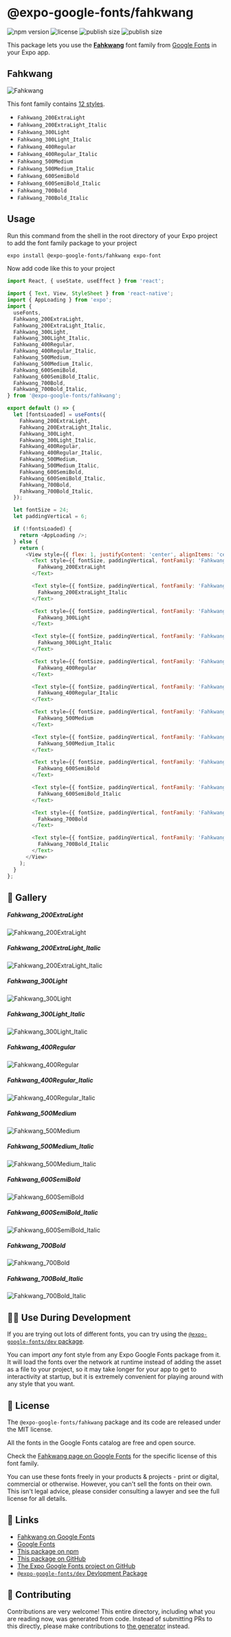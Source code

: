 # @expo-google-fonts/fahkwang

![npm version](https://flat.badgen.net/npm/v/@expo-google-fonts/fahkwang)
![license](https://flat.badgen.net/github/license/expo/google-fonts)
![publish size](https://flat.badgen.net/packagephobia/install/@expo-google-fonts/fahkwang)
![publish size](https://flat.badgen.net/packagephobia/publish/@expo-google-fonts/fahkwang)

This package lets you use the [**Fahkwang**](https://fonts.google.com/specimen/Fahkwang) font family from [Google Fonts](https://fonts.google.com/) in your Expo app.

## Fahkwang

![Fahkwang](./font-family.png)

This font family contains [12 styles](#-gallery).

- `Fahkwang_200ExtraLight`
- `Fahkwang_200ExtraLight_Italic`
- `Fahkwang_300Light`
- `Fahkwang_300Light_Italic`
- `Fahkwang_400Regular`
- `Fahkwang_400Regular_Italic`
- `Fahkwang_500Medium`
- `Fahkwang_500Medium_Italic`
- `Fahkwang_600SemiBold`
- `Fahkwang_600SemiBold_Italic`
- `Fahkwang_700Bold`
- `Fahkwang_700Bold_Italic`

## Usage

Run this command from the shell in the root directory of your Expo project to add the font family package to your project
```sh
expo install @expo-google-fonts/fahkwang expo-font
```

Now add code like this to your project
```js
import React, { useState, useEffect } from 'react';

import { Text, View, StyleSheet } from 'react-native';
import { AppLoading } from 'expo';
import {
  useFonts,
  Fahkwang_200ExtraLight,
  Fahkwang_200ExtraLight_Italic,
  Fahkwang_300Light,
  Fahkwang_300Light_Italic,
  Fahkwang_400Regular,
  Fahkwang_400Regular_Italic,
  Fahkwang_500Medium,
  Fahkwang_500Medium_Italic,
  Fahkwang_600SemiBold,
  Fahkwang_600SemiBold_Italic,
  Fahkwang_700Bold,
  Fahkwang_700Bold_Italic,
} from '@expo-google-fonts/fahkwang';

export default () => {
  let [fontsLoaded] = useFonts({
    Fahkwang_200ExtraLight,
    Fahkwang_200ExtraLight_Italic,
    Fahkwang_300Light,
    Fahkwang_300Light_Italic,
    Fahkwang_400Regular,
    Fahkwang_400Regular_Italic,
    Fahkwang_500Medium,
    Fahkwang_500Medium_Italic,
    Fahkwang_600SemiBold,
    Fahkwang_600SemiBold_Italic,
    Fahkwang_700Bold,
    Fahkwang_700Bold_Italic,
  });

  let fontSize = 24;
  let paddingVertical = 6;

  if (!fontsLoaded) {
    return <AppLoading />;
  } else {
    return (
      <View style={{ flex: 1, justifyContent: 'center', alignItems: 'center' }}>
        <Text style={{ fontSize, paddingVertical, fontFamily: 'Fahkwang_200ExtraLight' }}>
          Fahkwang_200ExtraLight
        </Text>

        <Text style={{ fontSize, paddingVertical, fontFamily: 'Fahkwang_200ExtraLight_Italic' }}>
          Fahkwang_200ExtraLight_Italic
        </Text>

        <Text style={{ fontSize, paddingVertical, fontFamily: 'Fahkwang_300Light' }}>
          Fahkwang_300Light
        </Text>

        <Text style={{ fontSize, paddingVertical, fontFamily: 'Fahkwang_300Light_Italic' }}>
          Fahkwang_300Light_Italic
        </Text>

        <Text style={{ fontSize, paddingVertical, fontFamily: 'Fahkwang_400Regular' }}>
          Fahkwang_400Regular
        </Text>

        <Text style={{ fontSize, paddingVertical, fontFamily: 'Fahkwang_400Regular_Italic' }}>
          Fahkwang_400Regular_Italic
        </Text>

        <Text style={{ fontSize, paddingVertical, fontFamily: 'Fahkwang_500Medium' }}>
          Fahkwang_500Medium
        </Text>

        <Text style={{ fontSize, paddingVertical, fontFamily: 'Fahkwang_500Medium_Italic' }}>
          Fahkwang_500Medium_Italic
        </Text>

        <Text style={{ fontSize, paddingVertical, fontFamily: 'Fahkwang_600SemiBold' }}>
          Fahkwang_600SemiBold
        </Text>

        <Text style={{ fontSize, paddingVertical, fontFamily: 'Fahkwang_600SemiBold_Italic' }}>
          Fahkwang_600SemiBold_Italic
        </Text>

        <Text style={{ fontSize, paddingVertical, fontFamily: 'Fahkwang_700Bold' }}>
          Fahkwang_700Bold
        </Text>

        <Text style={{ fontSize, paddingVertical, fontFamily: 'Fahkwang_700Bold_Italic' }}>
          Fahkwang_700Bold_Italic
        </Text>
      </View>
    );
  }
};

```

## 🔡 Gallery

##### Fahkwang_200ExtraLight
![Fahkwang_200ExtraLight](./Fahkwang_200ExtraLight.ttf.png)

##### Fahkwang_200ExtraLight_Italic
![Fahkwang_200ExtraLight_Italic](./Fahkwang_200ExtraLight_Italic.ttf.png)

##### Fahkwang_300Light
![Fahkwang_300Light](./Fahkwang_300Light.ttf.png)

##### Fahkwang_300Light_Italic
![Fahkwang_300Light_Italic](./Fahkwang_300Light_Italic.ttf.png)

##### Fahkwang_400Regular
![Fahkwang_400Regular](./Fahkwang_400Regular.ttf.png)

##### Fahkwang_400Regular_Italic
![Fahkwang_400Regular_Italic](./Fahkwang_400Regular_Italic.ttf.png)

##### Fahkwang_500Medium
![Fahkwang_500Medium](./Fahkwang_500Medium.ttf.png)

##### Fahkwang_500Medium_Italic
![Fahkwang_500Medium_Italic](./Fahkwang_500Medium_Italic.ttf.png)

##### Fahkwang_600SemiBold
![Fahkwang_600SemiBold](./Fahkwang_600SemiBold.ttf.png)

##### Fahkwang_600SemiBold_Italic
![Fahkwang_600SemiBold_Italic](./Fahkwang_600SemiBold_Italic.ttf.png)

##### Fahkwang_700Bold
![Fahkwang_700Bold](./Fahkwang_700Bold.ttf.png)

##### Fahkwang_700Bold_Italic
![Fahkwang_700Bold_Italic](./Fahkwang_700Bold_Italic.ttf.png)


## 👩‍💻 Use During Development

If you are trying out lots of different fonts, you can try using the [`@expo-google-fonts/dev` package](https://github.com/expo/google-fonts/tree/master/font-packages/dev#readme).

You can import *any* font style from any Expo Google Fonts package from it. It will load the fonts
over the network at runtime instead of adding the asset as a file to your project, so it may take longer
for your app to get to interactivity at startup, but it is extremely convenient
for playing around with any style that you want.

## 📖 License

The `@expo-google-fonts/fahkwang` package and its code are released under the MIT license.

All the fonts in the Google Fonts catalog are free and open source.

Check the [Fahkwang page on Google Fonts](https://fonts.google.com/specimen/Fahkwang) for the specific license of this font family.

You can use these fonts freely in your products & projects - print or digital, commercial or otherwise. However, you can't sell the fonts on their own. This isn't legal advice, please consider consulting a lawyer and see the full license for all details.

## 🔗 Links

- [Fahkwang on Google Fonts](https://fonts.google.com/specimen/Fahkwang)
- [Google Fonts](https://fonts.google.com/)
- [This package on npm](https://www.npmjs.com/package/@expo-google-fonts/fahkwang)
- [This package on GitHub](https://github.com/expo/google-fonts/tree/master/font-packages/fahkwang)
- [The Expo Google Fonts project on GitHub](https://github.com/expo/google-fonts)
- [`@expo-google-fonts/dev` Devlopment Package](https://github.com/expo/google-fonts/tree/master/font-packages/dev)

## 🤝 Contributing

Contributions are very welcome! This entire directory, including what you are reading now, was generated from code. Instead of submitting PRs to this directly, please make contributions to [the generator](https://github.com/expo/google-fonts/tree/master/packages/generator) instead.
